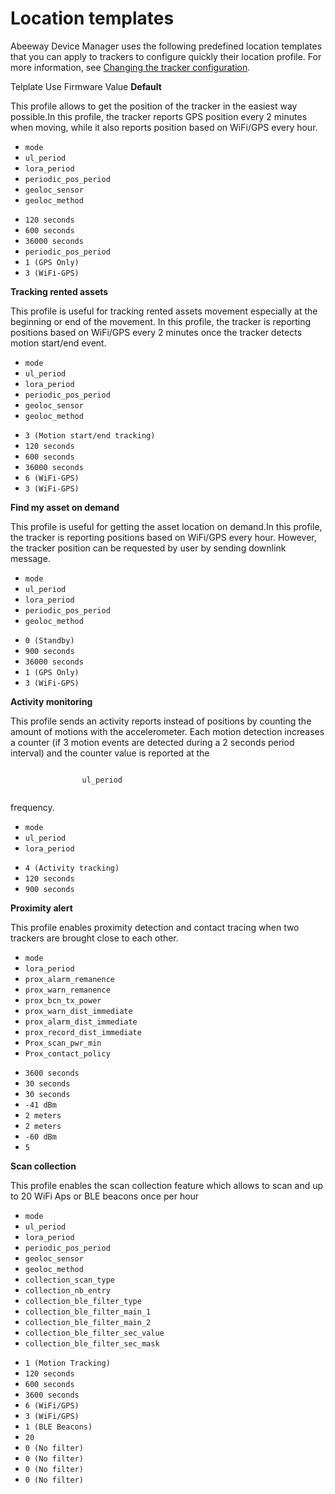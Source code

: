 
# Location templates
Abeeway Device Manager uses the following predefined location templates that you can apply to trackers to configure quickly their location profile. For more information, see [Changing the tracker configuration](/C-Procedure-Topics/ChangeTrackerConfiguration_T/).

<htlm>
    <thead>
    <tr>
        <th>Telplate</th>
        <th>Use</th>
        <th>Firmware</th>
        <th>Value</th>
    </tr>
    </thead>
    <tbody>
    <tr>
        <td>
            <strong>
                Default
            </strong>
        </td>
        <td>
            <p>This profile allows to get the position of the tracker in the easiest way possible.In this profile, the
                tracker reports GPS position every 2 minutes when moving, while it also reports position based on
                WiFi/GPS every hour.
            </p>
        </td>
        <td>
            <ul>
                <li>
                    <code>mode</code>
                </li>
                <li>
                    <code>ul_period</code>
                </li>
                <li>
                    <code>lora_period</code>
                </li>
                <li>
                    <code>periodic_pos_period</code>
                </li>
                <li>
                    <code>geoloc_sensor</code>
                </li>
                <li>
                    <code>geoloc_method</code>
                </li>
            </ul>
        </td>
        <td>
            <ul>
                <li>
                    <code>120 seconds</code>
                </li>
                <li>
                    <code>600 seconds</code>
                </li>
                <li>
                    <code>36000 seconds</code>
                </li>
                <li>
                    <code>periodic_pos_period</code>
                </li>
                <li>
                    <code>1 (GPS Only)</code>
                </li>
                <li>
                    <code>3 (WiFi-GPS)</code>
                </li>
            </ul>
        </td>
    </tr>
    <tr>
        <td>
            <strong>
                Tracking rented assets
            </strong>
        </td>
        <td>
            <p>
                This profile is useful for tracking rented assets movement especially at the beginning or end of the
                movement.
                In this profile, the tracker is reporting positions based on WiFi/GPS every 2 minutes once the tracker
                detects motion start/end event.
            </p>
        </td>
        <td>
            <ul>
                <li>
                    <code>mode</code>
                </li>
                <li>
                    <code>ul_period</code>
                </li>
                <li>
                    <code>lora_period</code>
                </li>
                <li>
                    <code>periodic_pos_period</code>
                </li>
                <li>
                    <code>geoloc_sensor</code>
                </li>
                <li>
                    <code>geoloc_method</code>
                </li>
            </ul>
        </td>
        <td>
            <ul>
                <li>
                    <code>3 (Motion start/end tracking)</code>
                </li>
                <li>
                    <code>120 seconds</code>
                </li>
                <li>
                    <code>600 seconds</code>
                </li>
                <li>
                    <code>36000 seconds</code>
                </li>
                <li>
                    <code>6 (WiFi-GPS)</code>
                </li>
                <li>
                    <code>3 (WiFi-GPS)</code>
                </li>
            </ul>
        </td>
    </tr>
    <tr>
        <td>
            <strong>
                Find my asset on demand
            </strong>
        </td>
        <td>
            <p>
                This profile is useful for getting the asset location on demand.In this profile, the tracker is
                reporting positions based on WiFi/GPS every hour. However, the tracker position can be requested by user
                by sending downlink message.
            </p>
        </td>
        <td>
            <ul>
                <li>
                    <code>mode</code>
                </li>
                <li>
                    <code>ul_period</code>
                </li>
                <li>
                    <code>lora_period</code>
                </li>
                <li>
                    <code>periodic_pos_period</code>
                </li>
                <li>
                    <code>geoloc_method</code>
                </li>
            </ul>
        </td>
        <td>
            <ul>
                <li>
                    <code>0 (Standby)</code>
                </li>
                <li>
                    <code>900 seconds</code>
                </li>
                <li>
                    <code>36000 seconds</code>
                </li>
                <li>
                    <code>1 (GPS Only)</code>
                </li>
                <li>
                    <code>3 (WiFi-GPS)</code>
                </li>
            </ul>
        </td>
    </tr>
    <tr>
        <td>
            <strong>
                Activity monitoring
            </strong>
        </td>
        <td>
            <p>
                This profile sends an activity reports instead of positions by counting the amount of motions with the
                accelerometer.
                Each motion detection increases a counter (if 3 motion events are detected during a 2 seconds period
                interval) and the counter value is reported at the
            </p>
            <code>
                ul_period
            </code>
            <p>
                frequency.
            </p>
        </td>
        <td>
            <ul>
                <li>
                    <code>mode</code>
                </li>
                <li>
                    <code>ul_period</code>
                </li>
                <li>
                    <code>lora_period</code>
                </li>
            </ul>
        </td>
        <td>
            <ul>
                <li>
                    <code>4 (Activity tracking)</code>
                </li>
                <li>
                    <code>120 seconds</code>
                </li>
                <li>
                    <code>900 seconds</code>
                </li>
            </ul>
        </td>
    </tr>
    <tr>
        <td>
            <strong>
                Proximity alert
            </strong>
        </td>
        <td>
            <p>
                This profile enables proximity detection and contact tracing when two trackers are brought close to each
                other.
            </p>
        </td>
        <td>
            <ul>
                <li>
                    <code>mode</code>
                </li>
                <li>
                    <code>lora_period</code>
                </li>
                <li>
                    <code>prox_alarm_remanence</code>
                </li>
                <li>
                    <code>prox_warn_remanence</code>
                </li>
                <li>
                    <code>prox_bcn_tx_power</code>
                </li>
                <li>
                    <code>prox_warn_dist_immediate</code>
                </li>
                <li>
                    <code>prox_alarm_dist_immediate</code>
                </li>
                <li>
                    <code>prox_record_dist_immediate</code>
                </li>
                <li>
                    <code>Prox_scan_pwr_min</code>
                </li>
                <li>
                    <code>Prox_contact_policy</code>
                </li>
            </ul>
        </td>
        <td>
            <ul>
                <li>
                    <code>3600 seconds</code>
                </li>
                <li>
                    <code>30 seconds</code>
                </li>
                <li>
                    <code>30 seconds</code>
                </li>
                <li>
                    <code>-41 dBm</code>
                </li>
                <li>
                    <code>2 meters</code>
                </li>
                <li>
                    <code>2 meters</code>
                </li>
                <li>
                    <code>-60 dBm</code>
                </li>
                <li>
                    <code>5</code>
                </li>
            </ul>
        </td>
    </tr>
    <tr>
        <td>
            <strong>
                Scan collection
            </strong>
        </td>
        <td>
            <p>
                This profile enables the scan collection feature which allows to scan and up to 20 WiFi Aps or BLE
                beacons once per hour
            </p>
        </td>
        <td>
            <ul>
                <li>
                    <code>mode</code>
                </li>
                <li>
                    <code>ul_period</code>
                </li>
                <li>
                    <code>lora_period</code>
                </li>
                <li>
                    <code>periodic_pos_period</code>
                </li>
                <li>
                    <code>geoloc_sensor</code>
                </li>
                <li>
                    <code>geoloc_method</code>
                </li>
                <li>
                    <code>collection_scan_type</code>
                </li>
                <li>
                    <code>collection_nb_entry</code>
                </li>
                <li>
                    <code>collection_ble_filter_type</code>
                </li>
                <li>
                    <code>collection_ble_filter_main_1</code>
                </li>
                <li>
                    <code>collection_ble_filter_main_2</code>
                </li>
                <li>
                    <code>collection_ble_filter_sec_value</code>
                </li>
                <li>
                    <code>collection_ble_filter_sec_mask</code>
                </li>
            </ul>
        </td>
        <td>
            <ul>
                <li>
                    <code>1 (Motion Tracking)</code>
                </li>
                <li>
                    <code>120 seconds</code>
                </li>
                <li>
                    <code>600 seconds</code>
                </li>
                <li>
                    <code>3600 seconds</code>
                </li>
                <li>
                    <code>6 (WiFi/GPS)</code>
                </li>
                <li>
                    <code>3 (WiFi/GPS)</code>
                </li>
                <li>
                    <code>1 (BLE Beacons)</code>
                </li>
                <li>
                    <code>20</code>
                </li>
                <li>
                    <code>0 (No filter)</code>
                </li>
                <li>
                    <code>0 (No filter)</code>
                </li>
                <li>
                    <code>0 (No filter)</code>
                </li>
                <li>
                    <code>0 (No filter)</code>
                </li>
            </ul>
        </td>
    </tr>
    </tbody>
</htlm>